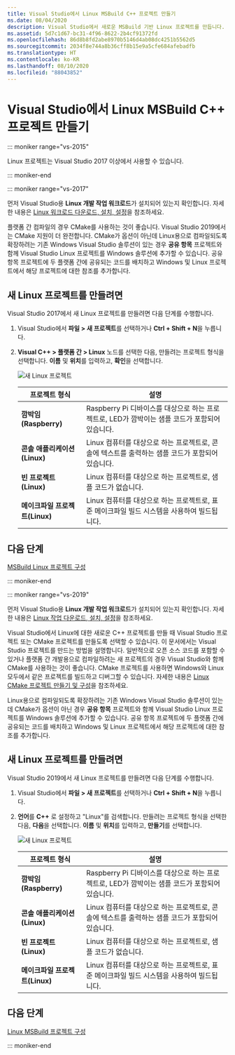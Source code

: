 ```yaml
---
title: Visual Studio에서 Linux MSBuild C++ 프로젝트 만들기
ms.date: 08/04/2020
description: Visual Studio에서 새로운 MSBuild 기반 Linux 프로젝트를 만듭니다.
ms.assetid: 5d7c1d67-bc31-4f96-8622-2b4cf91372fd
ms.openlocfilehash: 86d8b8fd2abe8970b5146d4ab08dc4251b5562d5
ms.sourcegitcommit: 2034f8e744a8b36cff8b15e9a5cfe684afebadfb
ms.translationtype: HT
ms.contentlocale: ko-KR
ms.lasthandoff: 08/10/2020
ms.locfileid: "88043852"
---
```

# <a name="create-a-linux-msbuild-c-project-in-visual-studio"></a>Visual Studio에서 Linux MSBuild C++ 프로젝트 만들기

::: moniker range="vs-2015"

Linux 프로젝트는 Visual Studio 2017 이상에서 사용할 수 있습니다.

::: moniker-end

::: moniker range="vs-2017"

먼저 Visual Studio용 **Linux 개발 작업 워크로드**가 설치되어 있는지 확인합니다. 자세한 내용은 [Linux 워크로드 다운로드, 설치, 설정](download-install-and-setup-the-linux-development-workload.md)을 참조하세요.

플랫폼 간 컴파일의 경우 CMake를 사용하는 것이 좋습니다. Visual Studio 2019에서는 CMake 지원이 더 완전합니다. CMake가 옵션이 아닌데 Linux용으로 컴파일되도록 확장하려는 기존 Windows Visual Studio 솔루션이 있는 경우 **공유 항목** 프로젝트와 함께 Visual Studio Linux 프로젝트를 Windows 솔루션에 추가할 수 있습니다. 공유 항목 프로젝트에 두 플랫폼 간에 공유되는 코드를 배치하고 Windows 및 Linux 프로젝트에서 해당 프로젝트에 대한 참조를 추가합니다.

## <a name="to-create-a-new-linux-project"></a>새 Linux 프로젝트를 만들려면

Visual Studio 2017에서 새 Linux 프로젝트를 만들려면 다음 단계를 수행합니다.

1. Visual Studio에서 **파일 > 새 프로젝트**를 선택하거나 **Ctrl + Shift + N**을 누릅니다.
1. **Visual C++ > 플랫폼 간 > Linux** 노드를 선택한 다음, 만들려는 프로젝트 형식을 선택합니다. **이름** 및 **위치**를 입력하고, **확인**을 선택합니다.

   ![새 Linux 프로젝트](media/newproject.png)

   | 프로젝트 형식 | 설명 |
   | ------------ | --- |
   | **깜박임(Raspberry)**           | Raspberry Pi 디바이스를 대상으로 하는 프로젝트로, LED가 깜박이는 샘플 코드가 포함되어 있습니다. |
   | **콘솔 애플리케이션(Linux)** | Linux 컴퓨터를 대상으로 하는 프로젝트로, 콘솔에 텍스트를 출력하는 샘플 코드가 포함되어 있습니다. |
   | **빈 프로젝트(Linux)**       | Linux 컴퓨터를 대상으로 하는 프로젝트로, 샘플 코드가 없습니다. |
   | **메이크파일 프로젝트(Linux)**    | Linux 컴퓨터를 대상으로 하는 프로젝트로, 표준 메이크파일 빌드 시스템을 사용하여 빌드됩니다. |

## <a name="next-steps"></a>다음 단계

[MSBuild Linux 프로젝트 구성](configure-a-linux-project.md)

::: moniker-end

::: moniker range="vs-2019"

먼저 Visual Studio용 **Linux 개발 작업 워크로드**가 설치되어 있는지 확인합니다. 자세한 내용은 [Linux 작업 다운로드, 설치, 설정](download-install-and-setup-the-linux-development-workload.md)을 참조하세요.

Visual Studio에서 Linux에 대한 새로운 C++ 프로젝트를 만들 때 Visual Studio 프로젝트 또는 CMake 프로젝트를 만들도록 선택할 수 있습니다. 이 문서에서는 Visual Studio 프로젝트를 만드는 방법을 설명합니다. 일반적으로 오픈 소스 코드를 포함할 수 있거나 플랫폼 간 개발용으로 컴파일하려는 새 프로젝트의 경우 Visual Studio와 함께 CMake를 사용하는 것이 좋습니다. CMake 프로젝트를 사용하면 Windows와 Linux 모두에서 같은 프로젝트를 빌드하고 디버그할 수 있습니다. 자세한 내용은 [Linux CMake 프로젝트 만들기 및 구성](cmake-linux-project.md)을 참조하세요.

Linux용으로 컴파일되도록 확장하려는 기존 Windows Visual Studio 솔루션이 있는데 CMake가 옵션이 아닌 경우 **공유 항목** 프로젝트와 함께 Visual Studio Linux 프로젝트를 Windows 솔루션에 추가할 수 있습니다. 공유 항목 프로젝트에 두 플랫폼 간에 공유되는 코드를 배치하고 Windows 및 Linux 프로젝트에서 해당 프로젝트에 대한 참조를 추가합니다.

## <a name="to-create-a-new-linux-project"></a>새 Linux 프로젝트를 만들려면

Visual Studio 2019에서 새 Linux 프로젝트를 만들려면 다음 단계를 수행합니다.

1. Visual Studio에서 **파일 > 새 프로젝트**를 선택하거나 **Ctrl + Shift + N**을 누릅니다.
1. **언어**를 **C++** 로 설정하고 "Linux"를 검색합니다. 만들려는 프로젝트 형식을 선택한 다음, **다음**을 선택합니다. **이름** 및 **위치**를 입력하고, **만들기**를 선택합니다.

   ![새 Linux 프로젝트](media/newproject-vs2019.png)

   | 프로젝트 형식 | 설명 |
   | ------------ | --- |
   | **깜박임(Raspberry)**           | Raspberry Pi 디바이스를 대상으로 하는 프로젝트로, LED가 깜박이는 샘플 코드가 포함되어 있습니다. |
   | **콘솔 애플리케이션(Linux)** | Linux 컴퓨터를 대상으로 하는 프로젝트로, 콘솔에 텍스트를 출력하는 샘플 코드가 포함되어 있습니다. |
   | **빈 프로젝트(Linux)**       | Linux 컴퓨터를 대상으로 하는 프로젝트로, 샘플 코드가 없습니다. |
   | **메이크파일 프로젝트(Linux)**    | Linux 컴퓨터를 대상으로 하는 프로젝트로, 표준 메이크파일 빌드 시스템을 사용하여 빌드됩니다. |

## <a name="next-steps"></a>다음 단계

[Linux MSBuild 프로젝트 구성](configure-a-linux-project.md)

::: moniker-end
